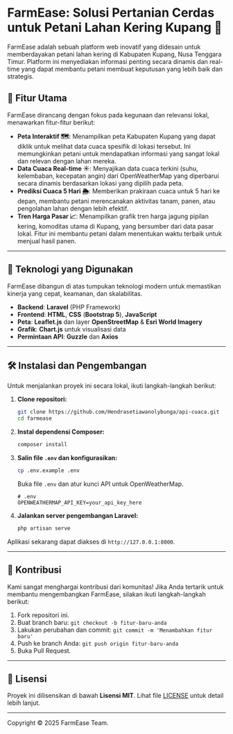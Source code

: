 # FarmEase: Solusi Pertanian Cerdas untuk Petani Lahan Kering Kupang 🌾

FarmEase adalah sebuah platform web inovatif yang didesain untuk memberdayakan petani lahan kering di Kabupaten Kupang, Nusa Tenggara Timur. Platform ini menyediakan informasi penting secara dinamis dan real-time yang dapat membantu petani membuat keputusan yang lebih baik dan strategis.



## 🎯 Fitur Utama

FarmEase dirancang dengan fokus pada kegunaan dan relevansi lokal, menawarkan fitur-fitur berikut:

-   **Peta Interaktif 🗺️**: Menampilkan peta Kabupaten Kupang yang dapat diklik untuk melihat data cuaca spesifik di lokasi tersebut. Ini memungkinkan petani untuk mendapatkan informasi yang sangat lokal dan relevan dengan lahan mereka.
-   **Data Cuaca Real-time ☀️**: Menyajikan data cuaca terkini (suhu, kelembaban, kecepatan angin) dari OpenWeatherMap yang diperbarui secara dinamis berdasarkan lokasi yang dipilih pada peta.
-   **Prediksi Cuaca 5 Hari 🌦️**: Memberikan prakiraan cuaca untuk 5 hari ke depan, membantu petani merencanakan aktivitas tanam, panen, atau pengolahan lahan dengan lebih efektif.
-   **Tren Harga Pasar 📈**: Menampilkan grafik tren harga jagung pipilan kering, komoditas utama di Kupang, yang bersumber dari data pasar lokal. Fitur ini membantu petani dalam menentukan waktu terbaik untuk menjual hasil panen.

---

## 🚀 Teknologi yang Digunakan

FarmEase dibangun di atas tumpukan teknologi modern untuk memastikan kinerja yang cepat, keamanan, dan skalabilitas.

-   **Backend**: **Laravel** (PHP Framework)
-   **Frontend**: **HTML**, **CSS** (**Bootstrap 5**), **JavaScript**
-   **Peta**: **Leaflet.js** dan layer **OpenStreetMap** & **Esri World Imagery**
-   **Grafik**: **Chart.js** untuk visualisasi data
-   **Permintaan API**: **Guzzle** dan **Axios**

---

## 🛠️ Instalasi dan Pengembangan

Untuk menjalankan proyek ini secara lokal, ikuti langkah-langkah berikut:

1.  **Clone repositori:**
    ```bash
    git clone https://github.com/Hendrasetiawanolybunga/api-cuaca.git
    cd farmease
    ```

2.  **Instal dependensi Composer:**
    ```bash
    composer install
    ```

3.  **Salin file `.env` dan konfigurasikan:**
    ```bash
    cp .env.example .env
    ```
    Buka file `.env` dan atur kunci API untuk OpenWeatherMap.
    ```env
    # .env
    OPENWEATHERMAP_API_KEY=your_api_key_here
    ```

4.  **Jalankan server pengembangan Laravel:**
    ```bash
    php artisan serve
    ```

Aplikasi sekarang dapat diakses di `http://127.0.0.1:8000`.

---

## 🤝 Kontribusi

Kami sangat menghargai kontribusi dari komunitas! Jika Anda tertarik untuk membantu mengembangkan FarmEase, silakan ikuti langkah-langkah berikut:

1.  Fork repositori ini.
2.  Buat branch baru: `git checkout -b fitur-baru-anda`
3.  Lakukan perubahan dan commit: `git commit -m 'Menambahkan fitur baru'`
4.  Push ke branch Anda: `git push origin fitur-baru-anda`
5.  Buka Pull Request.

---

## 📄 Lisensi

Proyek ini dilisensikan di bawah **Lisensi MIT**. Lihat file [LICENSE](LICENSE) untuk detail lebih lanjut.

---

Copyright © 2025 FarmEase Team.